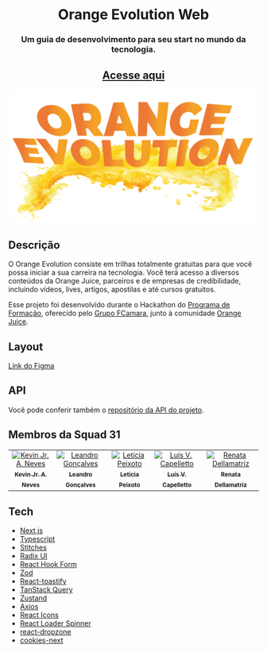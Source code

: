 <div align="center">
  <h1>Orange Evolution Web</h1>
  <h3>Um guia de desenvolvimento para seu start no mundo da tecnologia.</h3>
  <h2>
    <a href="https://orange-evolution-squad-31.vercel.app" alt="Ir para a plataforma">
      Acesse aqui
    </a>
  </h2>

  <img src=".github/Capa.png" alt="Orange Evolution Logo" width="500">
</div>

## Descrição

O Orange Evolution consiste em trilhas totalmente gratuitas para que você possa iniciar a sua carreira na tecnologia. Você terá acesso a diversos conteúdos da Orange Juice, parceiros e de empresas de credibilidade, incluindo vídeos, lives, artigos, apostilas e até cursos gratuitos.

Esse projeto foi desenvolvido durante o Hackathon do [Programa de Formação][programa_formacao], oferecido pelo [Grupo FCamara][fcamara], junto à comunidade [Orange Juice][orange_juice].

## Layout

[Link do Figma](https://www.figma.com/file/bZqU5sy236WppUGslZ8lFr/Orange-Evolution---Squad-31---Design-UI?node-id=50%3A1346&t=C4B2x2LwQ1BA3MoL-1)

## API

Você pode conferir também o [repositório da API do projeto](https://github.com/hackatonfcamara-squad31/orange-evolution-api).

## Membros da Squad 31

<table>
  <tr>
    <td align="center">
      <a href="https://github.com/kevin-neves">
        <img src="https://github.com/kevin-neves.png" width="100px;" alt="Kevin Jr. A. Neves"/>
        <br>
        <sub>
          <b>Kevin Jr. A. Neves</b>
        </sub>
      </a>
    </td>
    <td align="center">
      <a href="https://github.com/Leolucas12">
        <img src="https://github.com/Leolucas12.png" width="100px;" alt="Leandro Gonçalves"/>
        <br>
        <sub>
          <b>Leandro Gonçalves</b>
        </sub>
      </a>
    </td>
    <td align="center">
      <a href="https://www.linkedin.com/in/letcia-peixoto">
        <img src="https://cdn.discordapp.com/avatars/760685982952456232/19de1a3b03141fc4874ac14996ae886d.webp?size=256" width="100px;" alt="Letícia Peixoto"/>
        <br>
        <sub>
          <b>Letícia Peixoto</b>
        </sub>
      </a>
    </td>
    <td align="center">
      <a href="https://github.com/capelaum">
        <img src="https://github.com/capelaum.png" width="100px;" alt="Luís V. Capelletto"/>
        <br>
        <sub>
          <b>Luís V. Capelletto</br>
        </sub>
      </a>
    </td>
    <td align="center">
      <a href="https://github.com/RenataDellamatriz">
        <img src="https://github.com/RenataDellamatriz.png" width="100px;" alt="Renata Dellamatriz"/>
        <br>
        <sub>
          <b>Renata Dellamatriz</br>
        </sub>
      </a>
    </td>
  </tr>
</table>

## Tech

- [Next.js][next]
- [Typescript][typescript]
- [Stitches][stitches]
- [Radix UI][radix]
- [React Hook Form][react_hook_form]
- [Zod][zod]
- [React-toastify][rect_toastify]
- [TanStack Query][react_query]
- [Zustand][zustand]
- [Axios][axios]
- [React Icons][react_icons]
- [React Loader Spinner][react_loader]
- [react-dropzone][react_dropzone]
- [cookies-next][cookies_next]

[fcamara]: https://www.fcamara.com.br
[orange_juice]: https://digital.fcamara.com.br/orangejuice
[programa_formacao]: https://digital.fcamara.com.br/programadeformacao
[next]: https://nextjs.org
[typescript]: https://www.typescriptlang.org
[stitches]: https://stitches.dev
[radix]: https://www.radix-ui.com
[react_hook_form]: https://react-hook-form.com
[zod]: https://zod.dev
[rect_toastify]: https://fkhadra.github.io/react-toastify/introduction
[react_query]: https://tanstack.com/query/v4/?from=reactQueryV3&original=https://react-query-v3.tanstack.com
[zustand]: https://github.com/pmndrs/zustand
[keen_slider]: https://keen-slider.io
[axios]: https://axios-http.com
[react_icons]: https://react-icons.github.io/react-icons
[react_loader]: https://www.npmjs.com/package/react-loader-spinner
[react_dropzone]: https://react-dropzone.js.org
[cookies_next]: https://www.npmjs.com/package/cookies-next
